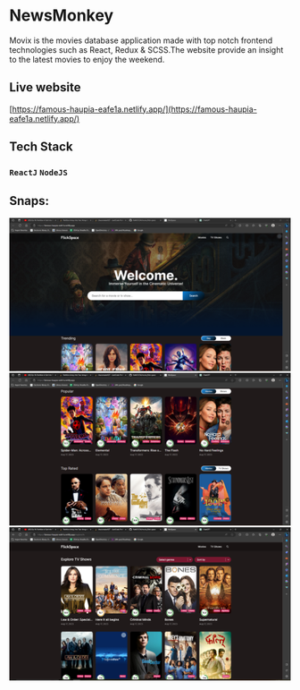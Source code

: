 # NewsMonkey
Movix is the  movies database application made with top notch frontend technologies such as React, Redux & SCSS.The website provide an insight to the latest movies to enjoy the weekend. 

## Live website
[https://famous-haupia-eafe1a.netlify.app/](https://famous-haupia-eafe1a.netlify.app/)

## Tech Stack
### `ReactJ`  `NodeJS` 

## Snaps:
![alt text](1.PNG)
![alt text](2.PNG)
![alt text](3.PNG)


